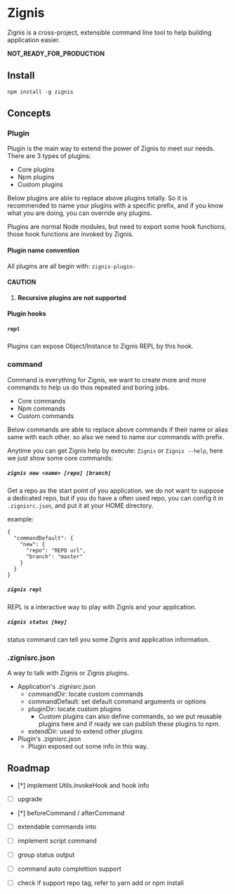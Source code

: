 # Zignis

Zignis is a cross-project, extensible command line tool to help building application easier.

__NOT_READY_FOR_PRODUCTION__

## Install

```
npm install -g zignis
```

## Concepts

### Plugin

Plugin is the main way to extend the power of Zignis to meet our needs. There are 3 types of plugins: 

- Core plugins
- Npm plugins
- Custom plugins

Below plugins are able to replace above plugins totally. So it is recommended to name your plugins with 
a specific prefix, and if you know what you are doing, you can override any plugins.

Plugins are normal Node modules, but need to export some hook functions, those hook functions are invoked by Zignis.

#### Plugin name convention

All plugins are all begin with: `zignis-plugin-`

#### CAUTION

1. **Recursive plugins are not supported**

#### Plugin hooks

##### `repl`

Plugins can expose Object/Instance to Zignis REPL by this hook.

### command

Command is everything for Zignis, we want to create more and more commands to help us do thos repeated and boring jobs.

- Core commands
- Npm commands
- Custom commands

Below commands are able to replace above commands if their name or alias same with each other. so also we need to name our commands with prefix.

Anytime you can get Zignis help by execute: `Zignis` or `Zignis --help`, here we just show some core commands:

##### `zignis new <name> [repo] [branch]`

Get a repo as the start point of you application. we do not want to suppose a dedicated repo, but if you do have a often used repo, you can config it in `.zignisrc.json`, and put it at your HOME directory.

example:
```
{
  "commandDefault": {
    "new": {
      "repo": "REPO url",
      "branch": "master"
    }
  }
}
```

##### `zignis repl`

REPL is a interactive way to play with Zignis and your application.

##### `zignis status [key]`

status command can tell you some Zignis and application information.


### .zignisrc.json

A way to talk with Zignis or Zignis plugins. 

- Application's .zignisrc.json
  - commandDir: locate custom commands
  - commandDefault: set default command arguments or options
  - pluginDir: locate custom plugins
    - Custom plugins can also define commands, so we put reusable plugins here and if ready we can publish these plugins to npm.
  - extendDir: used to extend other plugins
- Plugin's .zignisrc.json
  - Plugin exposed out some info in this way.

## Roadmap

- [*] implement Utils.invokeHook and hook info
- [ ] upgrade
- [*] beforeCommand / afterCommand
- [ ] extendable commands into
- [ ] implement script command
- [ ] group status output
- [ ] command auto complettion support
- [ ] check if support repo tag, refer to yarn add or npm install




